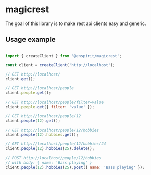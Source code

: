 # magicrest

The goal of this library is to make rest api clients easy and generic.

## Usage example

```javascript

import { createClient } from '@enspirit/magicrest';

const client = createClient('http://localhost');

// GET http://localhost/
client.get();

// GET http://localhost/people
client.people.get();

// GET http://localhost/people?filter=value
client.people.get({ filter: 'value' });

// GET http://localhost/people/12
client.people(12).get();

// GET http://localhost/people/12/hobbies
client.people(12).hobbies.get();

// GET http://localhost/people/12/hobbies/24
client.people(12).hobbies(25).delete();

// POST http://localhost/people/12/hobbies
// with body: { name: 'Bass playing' }
client.people(12).hobbies(25).post({ name: 'Bass playing' });
```
